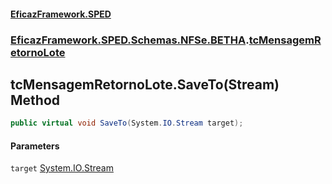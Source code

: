 #### [EficazFramework.SPED](EficazFrameworkSPED.md 'EficazFramework SPED')
### [EficazFramework.SPED.Schemas.NFSe.BETHA](EficazFramework.SPED.Schemas.NFSe.BETHA.md 'EficazFramework.SPED.Schemas.NFSe.BETHA').[tcMensagemRetornoLote](EficazFramework.SPED.Schemas.NFSe.BETHA/tcMensagemRetornoLote.md 'EficazFramework.SPED.Schemas.NFSe.BETHA.tcMensagemRetornoLote')

## tcMensagemRetornoLote.SaveTo(Stream) Method

```csharp
public virtual void SaveTo(System.IO.Stream target);
```
#### Parameters

<a name='EficazFramework.SPED.Schemas.NFSe.BETHA.tcMensagemRetornoLote.SaveTo(System.IO.Stream).target'></a>

`target` [System.IO.Stream](https://docs.microsoft.com/en-us/dotnet/api/System.IO.Stream 'System.IO.Stream')